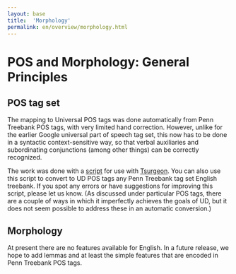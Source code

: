 ```yaml
---
layout: base
title:  'Morphology'
permalink: en/overview/morphology.html
---
```


# POS and Morphology: General Principles

## POS tag set

The mapping to Universal POS tags was done automatically from Penn Treebank POS tags, with very limited hand correction. However, unlike for the earlier Google universal part of speech tag set, this now has to be done in a syntactic context-sensitive way, so that verbal auxiliaries and subordinating conjunctions (among other things) can be correctly recognized.

The work was done with a [script](https://github.com/stanfordnlp/CoreNLP/blob/master/data/edu/stanford/nlp/upos/ENUniversalPOS.tsurgeon) for use with [Tsurgeon](http://nlp.stanford.edu/software/tregex.shtml). You can also use this script to convert to UD POS tags any Penn Treebank tag set English treebank.  If you spot any errors or have suggestions for improving this script, please let us know. (As discussed under particular POS tags, there are a couple of ways in which it imperfectly achieves the goals of UD, but it does not seem possible to address these in an automatic conversion.)

## Morphology

At present there are no features available for English. In a future release, we hope to add lemmas and at least the simple features that are encoded in Penn Treebank POS tags.
